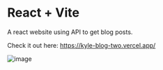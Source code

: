 # React + Vite

A react website using API to get blog posts.

Check it out here: https://kyle-blog-two.vercel.app/

![image](https://github.com/kylead10/kyle-blog/assets/101107354/9c5b4fb0-261a-4029-a630-4828b6e68326)
